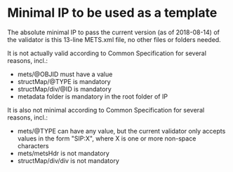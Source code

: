 # Minimal IP to be used as a template

The absolute minimal IP to pass the current version (as of 2018-08-14) of the validator is this 13-line METS.xml file, no other files or folders needed.

It is not actually valid according to Common Specification for several reasons, incl.:
 * mets/@OBJID must have a value
 * structMap/@TYPE is mandatory
 * structMap/div/@ID is mandatory
 * metadata folder is mandatory in the root folder of IP


It is also not minimal according to Common Specification for several reasons, incl.:
 * mets/@TYPE can have any value, but the current validator only accepts values in the form "SIP:X", where X is one or more non-space characters
 * mets/metsHdr is not mandatory
 * structMap/div/div is not mandatory
